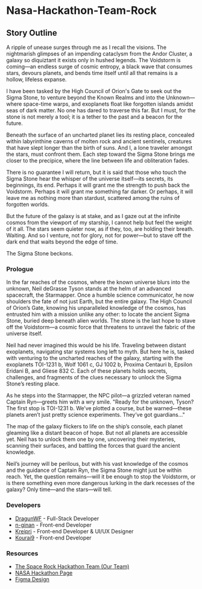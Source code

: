 # Nasa-Hackathon-Team-Rock

## Story Outline

A ripple of unease surges through me as I recall the visions. The nightmarish glimpses of an impending cataclysm from the Andor Cluster, a galaxy so diquiztant it exists only in hushed legends. The Voidstorm is coming—an endless surge of cosmic entropy, a black wave that consumes stars, devours planets, and bends time itself until all that remains is a hollow, lifeless expanse.

I have been tasked by the High Council of Orion's Gate to seek out the Sigma Stone, to venture beyond the Known Realms and into the Unknown—where space-time warps, and exoplanets float like forgotten islands amidst seas of dark matter. No one has dared to traverse this far. But I must, for the stone is not merely a tool; it is a tether to the past and a beacon for the future.

Beneath the surface of an uncharted planet lies its resting place, concealed within labyrinthine caverns of molten rock and ancient sentinels, creatures that have slept longer than the birth of suns. And I, a lone traveler amongst the stars, must confront them. Each step toward the Sigma Stone brings me closer to the precipice, where the line between life and obliteration fades.

There is no guarantee I will return, but it is said that those who touch the Sigma Stone hear the whisper of the universe itself—its secrets, its beginnings, its end. Perhaps it will grant me the strength to push back the Voidstorm. Perhaps it will grant me something far darker. Or perhaps, it will leave me as nothing more than stardust, scattered among the ruins of forgotten worlds.

But the future of the galaxy is at stake, and as I gaze out at the infinite cosmos from the viewport of my starship, I cannot help but feel the weight of it all. The stars seem quieter now, as if they, too, are holding their breath. Waiting.
And so I venture, not for glory, not for power—but to stave off the dark end that waits beyond the edge of time.

The Sigma Stone beckons.

### Prologue

In the far reaches of the cosmos, where the known universe blurs into the unknown, Neil deGrasse Tyson stands at the helm of an advanced spacecraft, the Starmapper. Once a humble science communicator, he now shoulders the fate of not just Earth, but the entire galaxy. The High Council of Orion’s Gate, knowing his unparalleled knowledge of the cosmos, has entrusted him with a mission unlike any other: to locate the ancient Sigma Stone, buried deep beneath alien worlds. The stone is the last hope to stave off the Voidstorm—a cosmic force that threatens to unravel the fabric of the universe itself.

Neil had never imagined this would be his life. Traveling between distant exoplanets, navigating star systems long left to myth. But here he is, tasked with venturing to the uncharted reaches of the galaxy, starting with the exoplanets TOI-1231 b, Wolf 1061 c, GJ 1002 b, Proxima Centauri b, Epsilon Eridani B, and Gliese 832 C. Each of these planets holds secrets, challenges, and fragments of the clues necessary to unlock the Sigma Stone’s resting place.

As he steps into the Starmapper, the NPC pilot—a grizzled veteran named Captain Ryn—greets him with a wry smile. "Ready for the unknown, Tyson? The first stop is TOI-1231 b. We’ve plotted a course, but be warned—these planets aren’t just pretty science experiments. They’ve got guardians…"

The map of the galaxy flickers to life on the ship’s console, each planet gleaming like a distant beacon of hope. But not all planets are accessible yet. Neil has to unlock them one by one, uncovering their mysteries, scanning their surfaces, and battling the forces that guard the ancient knowledge.

Neil’s journey will be perilous, but with his vast knowledge of the cosmos and the guidance of Captain Ryn, the Sigma Stone might just be within reach. Yet, the question remains—will it be enough to stop the Voidstorm, or is there something even more dangerous lurking in the dark recesses of the galaxy? Only time—and the stars—will tell.

### Developers

- [DragunWF](https://github.com/DragunWF) - Full-Stack Developer
- [n-ginan](https://github.com/n-ginan) - Front-end Developer
- [Kreipri](https://github.com/Kreipri) - Front-end Developer & UI/UX Designer
- [Kourai9](https://github.com/Kourai9) - Front-end Developer

### Resources

- [The Space Rock Hackathon Team (Our Team)](https://www.spaceappschallenge.org/nasa-space-apps-2024/find-a-team/the-space-rock/?tab=members)
- [NASA Hackathon Page](https://www.spaceappschallenge.org/nasa-space-apps-2024/2024-local-events/manila/)
- [Figma Design](https://www.figma.com/design/QMILgqEeeRJW6jhcCpRT5O/Exoplanets-DRAFT?node-id=43-7&m=dev)
